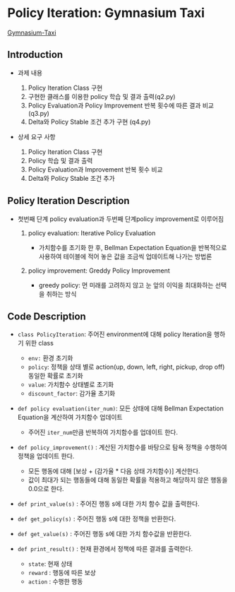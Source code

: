 # Policy Iteration: Gymnasium Taxi

[Gymnasium-Taxi](https://gymnasium.farama.org/environments/toy_text/taxi/)


## Introduction

-  과제 내용

    1. Policy Iteration Class 구현
    2. 구현한 클래스를 이용한 policy 학습 및 결과 출력(q2.py)
    3. Policy Evaluation과 Policy Improvement 반복 횟수에 따른 결과 비교(q3.py)
    4. Delta와 Policy Stable 조건 추가 구현 (q4.py)

-  상세 요구 사항

    1. Policy Iteration Class 구현
    2. Policy 학습 및 결과 출력
    3. Policy Evaluation과 Improvement 반복 횟수 비교
    4. Delta와 Policy Stable 조건 추가


## Policy Iteration Description

- 첫번째 단계 policy evaluation과 두번째 단계policy improvement로 이루어짐

    1. policy evaluation: Iterative Policy Evaluation

        - 가치함수를 초기화 한 후, Bellman Expectation Equation을 반복적으로 사용하여 테이블에 적어 놓은 값을 조금씩 업데이트해 나가는 방법론

    2. policy improvement: Greddy Policy Improvement

        - greedy policy: 먼 미래를 고려하지 않고 눈 앞의 이익을 최대화하는 선택을 취하는 방식


## Code Description

- `class PolicyIteration`: 주어진 environment에 대해 policy Iteration을 행하기 위한 class

    - `env:` 환경 초기화
    - `policy`: 정책을 상태 별로 action(up, down, left, right, pickup, drop off) 동일한 확률로 초기화
    - `value`: 가치함수 상태별로 초기화
    - `discount_factor`: 감가율 초기화

- `def policy evaluation(iter_num)`: 모든 상태에 대해 Bellman Expectation Equation을 계산하여 가치함수 업데이트

    - 주어진 `iter_num`만큼 반복하여 가치함수를 업데이트 한다.

- `def policy_improvement()` : 계산된 가치함수를 바탕으로 탐욕 정책을 수행하여 정책을 업데이트 한다.
    - 모든 행동에 대해 [보상 + (감가율 * 다음 상태 가치함수)] 계산한다.
    - 값이 최대가 되는 행동들에 대해 동일한 확률을 적용하고 해당하지 않은 행동을 0.0으로 한다.

- `def print_value(s)` : 주어진 행동 s에 대한 가치 함수 값을 출력한다.
- `def get_policy(s)` : 주어진 행동 s에 대한 정책을 반환한다.
- `def get_value(s)` : 주어진 행동 s에 대한 가치 함수값을 반환한다.
- `def print_result()` : 현재 환경에서 정책에 따른 결과를 출력한다.
    - `state`: 현재 상태
    - `reward` : 행동에 따른 보상
    - `action` : 수행한 행동